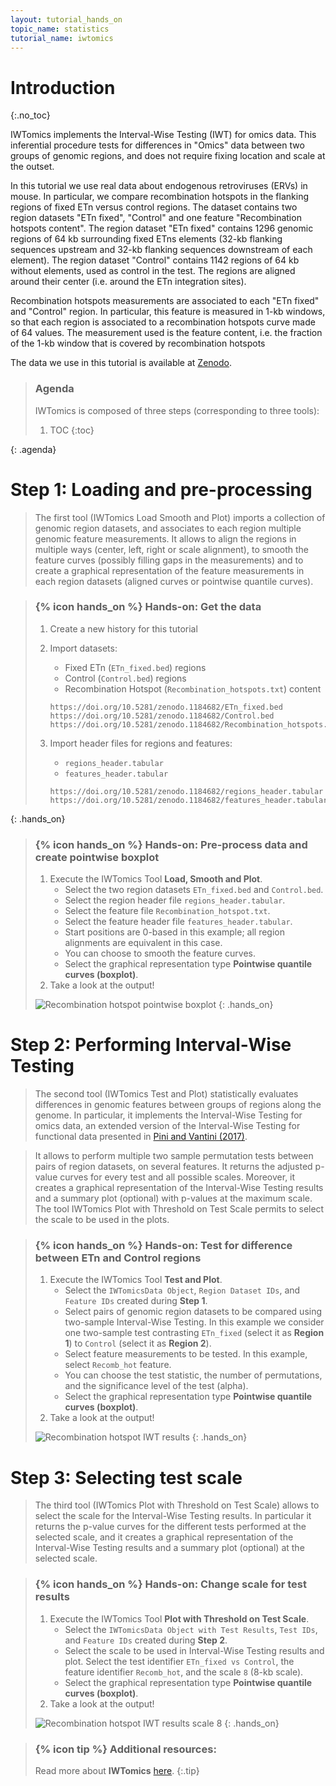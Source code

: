 ```yaml
---
layout: tutorial_hands_on
topic_name: statistics
tutorial_name: iwtomics
---
```


# Introduction
{:.no_toc}

IWTomics implements the Interval-Wise Testing (IWT) for omics data. This
inferential procedure tests for differences in "Omics" data between two groups
of genomic regions, and does not require fixing location and scale at the
outset.

In this tutorial we use real data about endogenous retroviruses (ERVs) in mouse.
In particular, we compare recombination hotspots in the flanking regions of fixed ETn versus control regions.
The dataset contains two region datasets "ETn fixed", "Control" and one feature "Recombination hotspots content". The region dataset "ETn fixed" contains 1296 genomic regions of 64 kb surrounding fixed ETns elements (32-kb flanking sequences upstream and 32-kb flanking sequences downstream of each element). The region dataset "Control" contains 1142 regions of 64 kb without elements, used as control in the test. The regions are aligned around their center (i.e. around the ETn integration sites).

Recombination hotspots measurements are associated to each "ETn fixed" and "Control" region. In particular, this feature is measured in 1-kb windows, so that each region is associated to a recombination hotspots curve made of 64 values. The measurement used is the feature content, i.e. the fraction of the 1-kb window that is covered by recombination hotspots

The data we use in this tutorial is available at [Zenodo](https://doi.org/10.5281/zenodo.1184682).

> ### Agenda
>
> IWTomics is composed of three steps (corresponding to three tools):
>
> 1. TOC
> {:toc}
>
{: .agenda}

# Step 1: Loading and pre-processing

> The first tool (IWTomics Load Smooth and Plot) imports a collection of genomic region datasets, and associates to each region multiple genomic feature measurements. It allows to align the regions in multiple ways (center, left, right or scale alignment), to smooth the feature curves (possibly filling gaps in the measurements) and to create a graphical representation of the feature measurements in each region datasets (aligned curves or pointwise quantile curves).

> ### {% icon hands_on %} Hands-on: Get the data
> 1. Create a new history for this tutorial
> 2. Import datasets:
>    - Fixed ETn (`ETn_fixed.bed`) regions
>    - Control (`Control.bed`) regions
>    - Recombination Hotspot (`Recombination_hotspots.txt`) content
>     
>    ```
>    https://doi.org/10.5281/zenodo.1184682/ETn_fixed.bed
>    https://doi.org/10.5281/zenodo.1184682/Control.bed
>    https://doi.org/10.5281/zenodo.1184682/Recombination_hotspots.txt
>    ```
> 3. Import header files for regions and features:
>    - `regions_header.tabular`
>    - `features_header.tabular`
>
>    ```
>    https://doi.org/10.5281/zenodo.1184682/regions_header.tabular
>    https://doi.org/10.5281/zenodo.1184682/features_header.tabular
>    ```
{: .hands_on}

> ### {% icon hands_on %} Hands-on: Pre-process data and create pointwise boxplot
> 1. Execute the IWTomics Tool **Load, Smooth and Plot**.
>    * Select the two region datasets `ETn_fixed.bed` and `Control.bed`.
>    * Select the region header file `regions_header.tabular`.
>    * Select the feature file `Recombination_hotspot.txt`.
>    * Select the feature header file `features_header.tabular`.
>    * Start positions are 0-based in this example; all region alignments are equivalent in this case.
>    * You can choose to smooth the feature curves.
>    * Select the graphical representation type **Pointwise quantile curves (boxplot)**.
> 2. Take a look at the output!
>
> ![Recombination hotspot pointwise boxplot](../../images/load_smooth_and_plot_output.png)
{: .hands_on}

# Step 2: Performing Interval-Wise Testing

> The second tool (IWTomics Test and Plot) statistically evaluates differences in genomic features between groups of regions along the genome. In particular, it implements the Interval-Wise Testing for omics data, an extended version of the Interval-Wise Testing for functional data presented in [Pini and Vantini (2017)](https://doi.org/10.1080/10485252.2017.1306627).

> It allows to perform multiple two sample permutation tests between pairs of region datasets, on several features. It returns the adjusted p-value curves for every test and all possible scales. Moreover, it creates a graphical representation of the Interval-Wise Testing results and a summary plot (optional) with p-values at the maximum scale. The tool IWTomics Plot with Threshold on Test Scale permits to select the scale to be used in the plots.

> ### {% icon hands_on %} Hands-on: Test for difference between ETn and Control regions
> 1. Execute the IWTomics Tool **Test and Plot**.
>    * Select the `IWTomicsData Object`, `Region Dataset IDs`, and `Feature IDs` created during **Step 1**.
>    * Select pairs of genomic region datasets to be compared using two-sample Interval-Wise Testing. In this example we consider one two-sample test contrasting `ETn_fixed` (select it as **Region 1**) to `Control` (select it as **Region 2**).
>    * Select feature measurements to be tested. In this example, select `Recomb_hot` feature.
>    * You can choose the test statistic, the number of permutations, and the significance level of the test (alpha).
>    * Select the graphical representation type **Pointwise quantile curves (boxplot)**.
> 2. Take a look at the output!
>
> ![Recombination hotspot IWT results](../../images/test_and_plot_output.png)
{: .hands_on}

# Step 3: Selecting test scale

> The third tool (IWTomics Plot with Threshold on Test Scale) allows to select the scale for the Interval-Wise Testing results. In particular it returns the p-value curves for the different tests performed at the selected scale, and it creates a graphical representation of the Interval-Wise Testing results and a summary plot (optional) at the selected scale.

> ### {% icon hands_on %} Hands-on: Change scale for test results
> 1. Execute the IWTomics Tool **Plot with Threshold on Test Scale**.
>    * Select the `IWTomicsData Object with Test Results`, `Test IDs`, and `Feature IDs` created during **Step 2**.
>    * Select the scale to be used in Interval-Wise Testing results and plot. Select the test identifier `ETn_fixed vs Control`, the feature identifier `Recomb_hot`, and the scale `8` (8-kb scale).
>    * Select the graphical representation type **Pointwise quantile curves (boxplot)**.
> 2. Take a look at the output!
>
> ![Recombination hotspot IWT results scale 8](../../images/plot_with_threshold_on_test_scale_output.png)
{: .hands_on}

> ### {% icon tip %} Additional resources:
>
> Read more about **IWTomics** [here](https://bioconductor.org/packages/release/bioc/vignettes/IWTomics/inst/doc/IWTomics.pdf).
{:.tip}  
